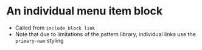 # An individual menu item block

- Called from `include_block link`
- Note that due to limitations of the pattern library, individual links use the `primary-nav` styling
